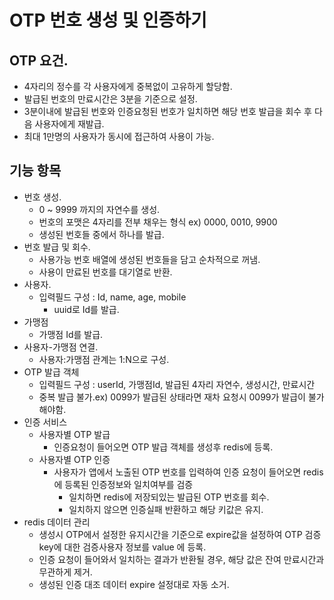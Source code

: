 # OTP 번호 생성 및 인증하기
## OTP 요건.
* 4자리의 정수를 각 사용자에게 중복없이 고유하게 할당함.
* 발급된 번호의 만료시간은 3분을 기준으로 설정.
* 3분이내에 발급된 번호와 인증요청된 번호가 일치하면 해당 번호 발급을 회수 후 다음 사용자에게 재발급.
* 최대 1만명의 사용자가 동시에 접근하여 사용이 가능.

## 기능 항목
* 번호 생성.
  * 0 ~ 9999 까지의 자연수를 생성.
  * 번호의 포맷은 4자리를 전부 채우는 형식 ex) 0000, 0010, 9900
  * 생성된 번호들 중에서 하나를 발급.
* 번호 발급 및 회수.
  * 사용가능 번호 배열에 생성된 번호들을 담고 순차적으로 꺼냄.
  * 사용이 만료된 번호를 대기열로 반환.
* 사용자.
  * 입력필드 구성 : Id, name, age, mobile
    * uuid로 Id를 발급.
* 가맹점
  * 가맹점 Id를 발급.
* 사용자-가맹점 연결.
  * 사용자:가맹점 관계는 1:N으로 구성.
* OTP 발급 객체
  * 입력필드 구성 : userId, 가맹점Id, 발급된 4자리 자연수, 생성시간, 만료시간
  * 중복 발급 불가.ex) 0099가 발급된 상태라면 재차 요청시 0099가 발급이 불가해야함.
* 인증 서비스
  * 사용자별 OTP 발급
    * 인증요청이 들어오면 OTP 발급 객체를 생성후 redis에 등록.
  * 사용자별 OTP 인증
    * 사용자가 앱에서 노출된 OTP 번호를 입력하여 인증 요청이 들어오면 redis에 등록된 인증정보와 일치여부를 검증
      * 일치하면 redis에 저장되있는 발급된 OTP 번호를 회수.
      * 일치하지 않으면 인증실패 반환하고 해당 키값은 유지.
* redis 데이터 관리
  * 생성시 OTP에서 설정한 유지시간을 기준으로 expire값을 설정하여 OTP 검증 key에 대한 검증사용자 정보를 value 에 등록.
  * 인증 요청이 들어와서 일치하는 결과가 반환될 경우, 해당 값은 잔여 만료시간과 무관하게 제거.
  * 생성된 인증 대조 데이터 expire 설정대로 자동 소거.